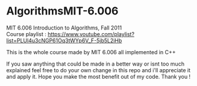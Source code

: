 # AlgorithmsMIT-6.006

MIT 6.006 Introduction to Algorithms, Fall 2011
<br>
Course playlist : https://www.youtube.com/playlist?list=PLUl4u3cNGP61Oq3tWYp6V_F-5jb5L2iHb 

This is the whole course made by MIT 6.006 all implemented in C++ 

If you saw anything that could be made in a better way or isnt too much explained feel free to do your own change in this repo and i'll appreciate it and apply it.
Hope you make the most benefit out of my code.
Thank you !
